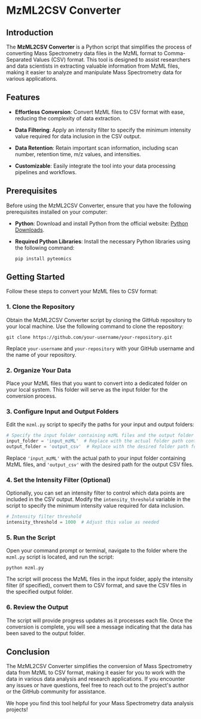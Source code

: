# MzML2CSV Converter

## Introduction

The **MzML2CSV Converter** is a Python script that simplifies the process of converting Mass Spectrometry data files in the MzML format to Comma-Separated Values (CSV) format. This tool is designed to assist researchers and data scientists in extracting valuable information from MzML files, making it easier to analyze and manipulate Mass Spectrometry data for various applications.

## Features

- **Effortless Conversion**: Convert MzML files to CSV format with ease, reducing the complexity of data extraction.

- **Data Filtering**: Apply an intensity filter to specify the minimum intensity value required for data inclusion in the CSV output.

- **Data Retention**: Retain important scan information, including scan number, retention time, m/z values, and intensities.

- **Customizable**: Easily integrate the tool into your data processing pipelines and workflows.

## Prerequisites

Before using the MzML2CSV Converter, ensure that you have the following prerequisites installed on your computer:

- **Python**: Download and install Python from the official website: [Python Downloads](https://www.python.org/downloads/).

- **Required Python Libraries**: Install the necessary Python libraries using the following command:

  ```shell
  pip install pyteomics
  ```

## Getting Started

Follow these steps to convert your MzML files to CSV format:

### 1. Clone the Repository

Obtain the MzML2CSV Converter script by cloning the GitHub repository to your local machine. Use the following command to clone the repository:

```shell
git clone https://github.com/your-username/your-repository.git
```

Replace `your-username` and `your-repository` with your GitHub username and the name of your repository.

### 2. Organize Your Data

Place your MzML files that you want to convert into a dedicated folder on your local system. This folder will serve as the input folder for the conversion process.

### 3. Configure Input and Output Folders

Edit the `mzml.py` script to specify the paths for your input and output folders:

```python
# Specify the input folder containing mzML files and the output folder for CSV files
input_folder = 'input_mzML'  # Replace with the actual folder path containing mzML files
output_folder = 'output_csv'  # Replace with the desired folder path for CSV files
```

Replace `'input_mzML'` with the actual path to your input folder containing MzML files, and `'output_csv'` with the desired path for the output CSV files.

### 4. Set the Intensity Filter (Optional)

Optionally, you can set an intensity filter to control which data points are included in the CSV output. Modify the `intensity_threshold` variable in the script to specify the minimum intensity value required for data inclusion.

```python
# Intensity filter threshold
intensity_threshold = 1000  # Adjust this value as needed
```

### 5. Run the Script

Open your command prompt or terminal, navigate to the folder where the `mzml.py` script is located, and run the script:

```shell
python mzml.py
```

The script will process the MzML files in the input folder, apply the intensity filter (if specified), convert them to CSV format, and save the CSV files in the specified output folder.

### 6. Review the Output

The script will provide progress updates as it processes each file. Once the conversion is complete, you will see a message indicating that the data has been saved to the output folder.

## Conclusion

The MzML2CSV Converter simplifies the conversion of Mass Spectrometry data from MzML to CSV format, making it easier for you to work with the data in various data analysis and research applications. If you encounter any issues or have questions, feel free to reach out to the project's author or the GitHub community for assistance.

We hope you find this tool helpful for your Mass Spectrometry data analysis projects!
